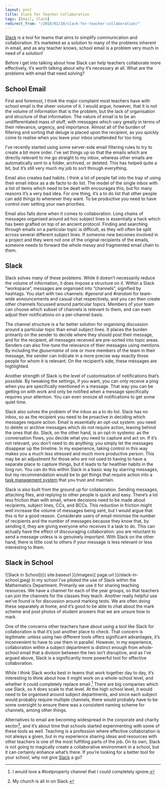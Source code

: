 ```yaml
---
layout: post
title: Slack for Teacher Collaboration
tags: [Email, Slack]
redirect_from: "/2018/01/20/slack-for-teacher-collaboration/"
---
```


[Slack](https://slack.com/) is a tool for teams that aims to simplify communication and collaboration. It’s marketed as a solution to many of the problems inherent in email, and as any teacher knows, school email is a problem very much in need of a solution!

Before I get into talking about how Slack can help teachers collaborate more effectively, it’s worth talking about why it’s necessary at all. What are the problems with email that need solving?

## School Email
First and foremost, I think the major complaint most teachers have with school email is the sheer volume of it. I would argue, however, that it is not the volume of information that is the problem, but the lack of organisation and structure of that information. The nature of email is to be an undifferentiated mass of stuff, with messages which vary greatly in terms of their relevance, urgency, and importance. Almost all of the burden of filtering and sorting that deluge is placed upon the recipient, as you quickly come to realise when you leave your inbox unattended for too long. 

I’ve recently started using some server-side email filtering rules to try to create a bit more order. I’ve set things up so that the emails which are directly relevant to me go straight to my inbox, whereas other emails are automatically sent to a folder, archived, or deleted. This has helped quite a bit, but it’s still very much *my* job to sort through everything.

Email also creates bad habits. I think a lot of people fall into the trap of using their email inbox as a de facto to do list. The model of the single inbox with a list of items which need to be dealt with encourages this, but for many reasons it’s a very bad idea. For one thing, it’s a to do list that other people can add things to whenever they want. To be productive you need to have control over setting your own priorities.

Email also falls done when it comes to collaboration. Long chains of messages organised around ad hoc subject lines is essentially a hack which has been grafted on top of an ancient protocol. Finding and searching through emails on a particular topic is difficult, as they will often be split across several different subject lines. If someone new becomes involved in a project and they were not one of the original recipients of the emails, someone needs to forward the whole messy and fragmented email chain to them. 

## Slack
Slack solves many of these problems. While it doesn’t necessarily reduce the volume of information, it does impose a structure on it. Within a Slack “workspace”, messages are organised into “channels”, signified by hashtags. You start with two channels: _\#general_ and _\#random_ for team-wide announcements and casual chat respectively, and you can then create other channels focussed around particular topics. Members of your team can choose which subset of channels is relevant to them, and can even adjust their notifications on a per-channel basis. 

The channel structure is a far better solution for organising discussion around a particular topic than email subject lines. It places the burden primarily on the sender to decide where they should post their message, and for the recipient, all messages received are pre-sorted into topic areas. Senders can also fine-tune the relevance of their messages using mentions. By including the _@username_ of one or more members of the team in their message, the sender can indicate in a more precise way exactly those people for whom it is relevant. On the recipient’s side, these messages are highlighted. 

Another strength of Slack is the level of customisation of notifications that’s possible. By tweaking the settings, if you want, you can only receive a ping when you are specifically mentioned in a message. That way you can be getting on with work and only be notified when a message specifically requires your attention. You can even snooze all notifications to get some quiet time.

Slack also solves the problem of the inbox as a to do list. Slack has no inbox, so as the recipient you need to be proactive in deciding which messages require action. Email is essentially an opt-out system: you need to delete or archive messages which do not require action, leaving behind the ones that do. Slack, on the other hand, is an opt-in systems: as the conversation flows, you decide what you need to capture and act on. If it’s not relevant, you don’t need to do anything: you simply let the messages disappear up the timeline. In my experience, taking control in this way makes you a much less stressed and much more productive person. This may be an adjustment for those who are not used to having to have a separate place to capture things, but it leads to far healthier habits in the long run. You can do this within Slack in a basic way by starring messages, but my recommendation would be to get things that require action into a [task management system](https://en.wikipedia.org/wiki/Getting_Things_Done) that you trust and maintain. 

Slack is also built from the ground up for collaboration. Sending messages, attaching files, and replying to other people is quick and easy. There‘s a lot less friction than with email, where decisions need to be made about recipients, subject lines, CCs, and BCCs. This reduction in friction might well increase the volume of messages being sent, but I would argue that this is for a good reason. Considerate users of email minimise the number of recipients and the number of messages because they know that, by sending it, they are giving everyone who receives it a task to do. This can actually have the effect of discouraging collaboration: you are reluctant to send a message unless is is genuinely important. With Slack on the other hand, there is little cost to others if your message is less relevant or less interesting to them.

## Slack in School
![Slack in School]({{ site.baseurl }}/images{{ page.url }}/slack-in-school.jpeg)
In my school I’ve piloted the use of Slack within the Mathematics Department. Primarily we use it for sharing teaching resources. We have a channel for each of the year groups, so that teachers can join the channels for the classes they teach. Another really helpful use we’ve found is for discussion around marking tests. We are often doing these separately at home, and it’s good to be able to chat about the mark scheme and post photos of student answers that we are unsure how to mark. 

One of the concerns other teachers have about using a tool like Slack for collaboration is that it’s just another place to check. That concern is legitimate: unless using two different tools offers significant advantages, it’s inconvenient to have to use them in parallel. However, in my experience, collaboration within a subject department is distinct enough from whole-school email that a division between the two isn’t disruptive, and as I’ve argued above, Slack is a significantly more powerful tool for effective collaboration. 

While I think Slack works best in teams that work together day to day, it’s interesting to think about how it might work on a whole-school level, and whether it could completely replace email.[^1] There are big companies which use Slack, so it does scale to that level. At the high school level, it would need to be organised around subject departments, and since each subject would probably require multiple channels, there would probably have to be some oversight to ensure there was a consistent naming scheme for channels, among other things.

Alternatives to email are becoming widespread in the corporate and charity sector[^2], and it’s about time that schools started experimenting with some of these tools as well. Teaching is a profession where effective collaboration is not always a given, but in my experience sharing ideas and resources with other teachers is one of the most fulfilling parts of the job. On its own, Slack is not going to magically create a collaborative environment in a school, but it can certainly enhance what’s there. If you’re looking for a better tool for your school, why not give [Slack](https://slack.com/ "Slack") a go?

[^1]:	I would love a #lostproperty channel that I could completely ignore.

[^2]:	My church is all in on Slack.
